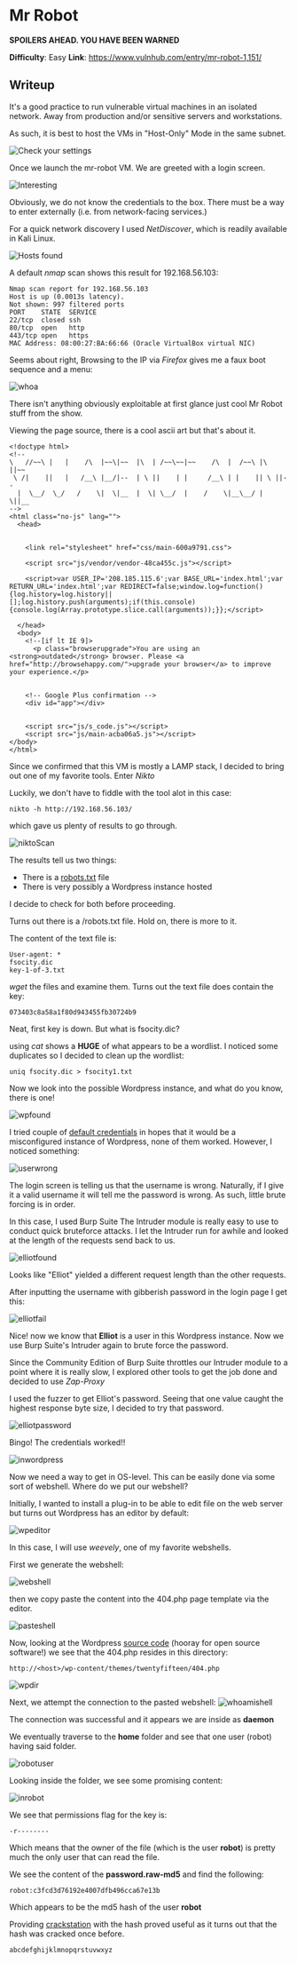 # Mr Robot

**SPOILERS AHEAD. YOU HAVE BEEN WARNED**

**Difficulty**: Easy
**Link**: https://www.vulnhub.com/entry/mr-robot-1,151/

## Writeup

It's a good practice to run vulnerable virtual machines in an isolated network. Away from production and/or sensitive servers and workstations.

As such, it is best to host the VMs in "Host-Only" Mode in the same subnet.

![Check your settings](img1.PNG)

Once we launch the mr-robot VM. We are greeted with a login screen.

![Interesting](img2.PNG)

Obviously, we do not know the credentials to the box. There must be a way to enter externally (i.e. from network-facing services.)

For a quick network discovery I used *NetDiscover*, which is readily available in Kali Linux.

![Hosts found](img3.PNG)

A default *nmap* scan shows this result for 192.168.56.103:

```
Nmap scan report for 192.168.56.103
Host is up (0.0013s latency).
Not shown: 997 filtered ports
PORT    STATE  SERVICE
22/tcp  closed ssh
80/tcp  open   http
443/tcp open   https
MAC Address: 08:00:27:BA:66:66 (Oracle VirtualBox virtual NIC)
```

Seems about right, Browsing to the IP via *Firefox* gives me a faux boot sequence and a menu:

![whoa](img4.PNG)


There isn't anything obviously exploitable at first glance just cool Mr Robot stuff from the show.

Viewing the page source, there is a cool ascii art but that's about it.

```
<!doctype html>
<!--
\   //~~\ |   |    /\  |~~\|~~  |\  | /~~\~~|~~    /\  |  /~~\ |\  ||~~
 \ /|    ||   |   /__\ |__/|--  | \ ||    | |     /__\ | |    || \ ||--
  |  \__/  \_/   /    \|  \|__  |  \| \__/  |    /    \|__\__/ |  \||__
-->
<html class="no-js" lang="">
  <head>
    

    <link rel="stylesheet" href="css/main-600a9791.css">

    <script src="js/vendor/vendor-48ca455c.js"></script>

    <script>var USER_IP='208.185.115.6';var BASE_URL='index.html';var RETURN_URL='index.html';var REDIRECT=false;window.log=function(){log.history=log.history||[];log.history.push(arguments);if(this.console){console.log(Array.prototype.slice.call(arguments));}};</script>

  </head>
  <body>
    <!--[if lt IE 9]>
      <p class="browserupgrade">You are using an <strong>outdated</strong> browser. Please <a href="http://browsehappy.com/">upgrade your browser</a> to improve your experience.</p>
    

    <!-- Google Plus confirmation -->
    <div id="app"></div>

    
    <script src="js/s_code.js"></script>
    <script src="js/main-acba06a5.js"></script>
</body>
</html>
```

Since we confirmed that this VM is mostly a LAMP stack, I decided to bring out one of my favorite tools. Enter *Nikto*

Luckily, we don't have to fiddle with the tool alot in this case:

```
nikto -h http://192.168.56.103/
```

which gave us plenty of results to go through.

![niktoScan](img5.PNG)

The results tell us two things:

* There is a [robots.txt](https://www.robotstxt.org/robotstxt.html) file
* There is very possibly a Wordpress instance hosted

I decide to check for both before proceeding.

Turns out there is a /robots.txt file. Hold on, there is more to it.

The content of the text file is:

```
User-agent: *
fsocity.dic
key-1-of-3.txt
```

*wget* the files and examine them. Turns out the text file does contain the key:
```
073403c8a58a1f80d943455fb30724b9
```

Neat, first key is down. But what is fsocity.dic?

using *cat* shows a **HUGE** of what appears to be a wordlist. I noticed some duplicates so I decided to clean up the wordlist:

```
uniq fsocity.dic > fsocity1.txt
```

Now we look into the possible Wordpress instance, and what do you know, there is one!

![wpfound](img6.PNG)

I tried couple of [default credentials](https://varyingvagrantvagrants.org/docs/en-US/default-credentials/) in hopes that it would be a misconfigured instance of Wordpress, none of them worked. However, I noticed something:

![userwrong](img7.PNG)

The login screen is telling us that the username is wrong. Naturally, if I give it a valid username it will tell me the password is wrong. As such, little brute forcing is in order.

In this case, I used Burp Suite <insert good tutorial here.> The Intruder module is really easy to use to conduct quick bruteforce attacks. I let the Intruder run for awhile and looked at the length of the requests send back to us.

![elliotfound](img8.PNG)

Looks like "Elliot" yielded a different request length than the other requests.

After inputting the username with gibberish password in the login page I get this:

![elliotfail](img9.PNG)

Nice! now we know that **Elliot** is a user in this Wordpress instance. Now we use Burp Suite's Intruder again to brute force the password.

Since the Community Edition of Burp Suite throttles our Intruder module to a point where it is really slow, I explored other tools to get the job done and decided to use *Zap-Proxy*

I used the fuzzer to get Elliot's password. Seeing that one value caught the highest response byte size, I decided to try that password.

![elliotpassword](img10.PNG)

Bingo! The credentials worked!!

![inwordpress](img11.PNG)

Now we need a way to get in OS-level. This can be easily done via some sort of webshell. Where do we put our webshell?

Initially, I wanted to install a plug-in to be able to edit file on the web server but turns out Wordpress has an editor by default:

![wpeditor](img12.PNG)

In this case, I will use *weevely*, one of my favorite webshells.

First we generate the webshell:

![webshell](img13.png)

then we copy paste the content into the 404.php page template via the editor.

![pasteshell](img14.png)

Now, looking at the Wordpress [source code](https://build.trac.wordpress.org/browser/branches#4.3/wp-content/themes/twentyfifteen) (hooray for open source software!) we see that the 404.php resides in this directory:

```
http://<host>/wp-content/themes/twentyfifteen/404.php
```

![wpdir](img15.PNG)


Next, we attempt the connection to the pasted webshell:
![whoamishell](img16.PNG)

The connection was successful and it appears we are inside as **daemon**

We eventually traverse to the **home** folder and see that one user (robot) having said folder.

![robotuser](img17.PNG)

Looking inside the folder, we see some promising content:

![inrobot](img18.PNG)

We see that permissions flag for the key is:
```
-r--------
```

Which means that the owner of the file (which is the user **robot**) is pretty much the only user that can read the file.

We see the content of the **password.raw-md5** and find the following:
```
robot:c3fcd3d76192e4007dfb496cca67e13b
```
Which appears to be the md5 hash of the user **robot**

Providing [crackstation](https://crackstation.net/) with the hash proved useful as it turns out that the hash was cracked once before.

```
abcdefghijklmnopqrstuvwxyz
```






